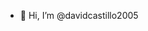 - 👋 Hi, I’m @davidcastillo2005
<!---- 
- 💞️ I’m looking to ...
- 📫 How to reach me ...
- 😄 Pronouns: ...
- ⚡ Fun fact: ...

davidcastillo2005/davidcastillo2005 is a ✨ special ✨ repository because its `README.md` (this file) appears on your GitHub profile.
You can click the Preview link to take a look at your changes.
--->

